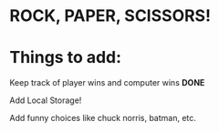 <h1>ROCK, PAPER, SCISSORS!</h1>


<h1>Things to add:</h1>

Keep track of player wins and computer wins **DONE**

Add Local Storage!

Add funny choices like chuck norris, batman, etc.
